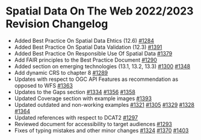 # Spatial Data On The Web 2022/2023 Revision Changelog

* Added Best Practice On Spatial Data Ehtics (12.6)  [#1284](https://github.com/w3c/sdw/issues/1284)
* Added Best Practice On Spatial Data Validation (12.3) [#1391](https://github.com/w3c/sdw/pull/1391)
* Added Best Practice On Responsible Use Of Spatial Data [#1379](https://github.com/w3c/sdw/pull/1379)
* Add FAIR principles to the Best Practice Document [#1290](https://github.com/w3c/sdw/issues/1290)
* Added section on emerging technologies (13.1, 13.2, 13.3) [#1300](https://github.com/w3c/sdw/issues/1300) [#1348](https://github.com/w3c/sdw/issues/1348)
* Add dynamic CRS to chapter 8 [#1289](https://github.com/w3c/sdw/issues/1289)
* Updates with respect to OGC API Features as recommendation as opposed to WFS [#1363](https://github.com/w3c/sdw/issues/1363)
* Updates to the Gaps section [#1334](https://github.com/w3c/sdw/pull/1334) [#1356](https://github.com/w3c/sdw/issues/1356) [#1358](https://github.com/w3c/sdw/issues/1358)
* Updated Coverage section with example images [#1393](https://github.com/w3c/sdw/pull/1393)
* Updated outdated and non-working examples [#1321](https://github.com/w3c/sdw/issues/1321) [#1305](https://github.com/w3c/sdw/issues/1305) [#1329](https://github.com/w3c/sdw/issues/1329) [#1328](https://github.com/w3c/sdw/issues/1328) [#1364](https://github.com/w3c/sdw/pull/1364)
* Updated references with respect to DCAT2 [#1297](https://github.com/w3c/sdw/issues/1297)
* Reviewed document for accessibility to target audiences [#1293](https://github.com/w3c/sdw/issues/1293)
* Fixes of typing mistakes and other minor changes [#1324](https://github.com/w3c/sdw/pull/1324) [#1370](https://github.com/w3c/sdw/issues/1370) [#1403](https://github.com/w3c/sdw/pull/1403)
